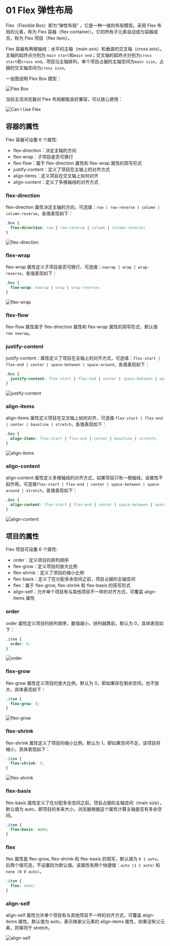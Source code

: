# 01 Flex 弹性布局

Flex（Flexible Box）即为“弹性布局” ，它是一种一维的布局模型。采用 Flex 布局的元素，称为 Flex 容器（flex container）。它的所有子元素自动成为容器成员，称为 Flex 项目（flex item）。

Flex 容器有两根轴线：水平的主轴（main axis）和垂直的交叉轴（cross axis）。主轴的起终点分别为 `main start`和`main end`；交叉轴的起终点分别为`cross start`和`cross end`。项目沿主轴排列，单个项目占据的主轴空间为`main size`，占据的交叉轴空间为`cross size`。

一张图说明 Flex Box 模型：

![Flex Box](https://raw.githubusercontent.com/chanshiyucx/yoi/master/2019/Flex-弹性布局/flex_box.png)

当前主流浏览器对 Flex 布局都能良好兼容，可以放心使用：

![Can I Use Flex](https://raw.githubusercontent.com/chanshiyucx/yoi/master/2019/Flex-弹性布局/Can_I_Use_Flex.png)

## 容器的属性

Flex 容器可设置 6 个属性:

* flex-direction：决定主轴的方向
* flex-wrap：子项目是否可换行
* flex-flow：属于 flex-direction 属性和 flex-wrap 属性的简写形式
* justify-content：定义了项目在主轴上的对齐方式
* align-items：定义项目在交叉轴上如何对齐
* align-content：定义了多根轴线的对齐方式

### flex-direction

flex-direction 属性决定主轴的方向，可选值：`row | row-reverse | column | column-reverse`，各值表现如下：

```css
.box {
  flex-direction: row | row-reverse | column | column-reverse;
}
```

![flex-direction](https://raw.githubusercontent.com/chanshiyucx/yoi/master/2019/Flex-弹性布局/flex-direction.png)

### flex-wrap

flex-wrap 属性定义子项目是否可换行，可选值：`nowrap | wrap | wrap-reverse`，各值表现如下：

```css
.box {
  flex-wrap: nowrap | wrap | wrap-reverse;
}
```

![flex-wrap](https://raw.githubusercontent.com/chanshiyucx/yoi/master/2019/Flex-弹性布局/flex-wrap.png)

### flex-flow

flex-flow 属性属于 flex-direction 属性和 flex-wrap 属性的简写形式，默认值 `row nowrap`。

### justify-content

justify-content：属性定义了项目在主轴上的对齐方式，可选值：`flex-start | flex-end | center | space-between | space-around`，各值表现如下：

```css
.box {
  justify-content: flex-start | flex-end | center | space-between | space-around;
}
```

![justify-content](https://raw.githubusercontent.com/chanshiyucx/yoi/master/2019/Flex-弹性布局/justify-content.png)

### align-items

align-items 属性定义项目在交叉轴上如何对齐，可选值 `flex-start | flex-end | center | baseline | stretch`，各值表现如下：

```css
.box {
  align-items: flex-start | flex-end | center | baseline | stretch;
}
```

![align-items](https://raw.githubusercontent.com/chanshiyucx/yoi/master/2019/Flex-弹性布局/align-items.png)

### align-content

align-content 属性定义多根轴线的对齐方式，如果项目只有一根轴线，该属性不起作用，可选值`flex-start | flex-end | center | space-between | space-around | stretch`，各值表现如下：

```css
.box {
  align-content: flex-start | flex-end | center | space-between | space-around | stretch;
}
```

![align-content](https://raw.githubusercontent.com/chanshiyucx/yoi/master/2019/Flex-弹性布局/align-content.png)

## 项目的属性

Flex 项目可设置 6 个属性:

* order：定义项目的排列顺序
* flex-grow：定义项目的放大比例
* flex-shrink：定义了项目的缩小比例
* flex-basis：定义了在分配多余空间之前，项目占据的主轴空间
* flex：属于 flex-grow, flex-shrink 和 flex-basis 的简写形式
* align-self：允许单个项目有与其他项目不一样的对齐方式，可覆盖 align-items 属性

### order

order 属性定义项目的排列顺序，数值越小，排列越靠前，默认为 0，具体表现如下：

```css
.item {
  order: 0;
}
```

![order](https://raw.githubusercontent.com/chanshiyucx/yoi/master/2019/Flex-弹性布局/order.png)

### flex-grow

flex-grow 属性定义项目的放大比例，默认为 0，即如果存在剩余空间，也不放大，具体表现如下：

```css
.item {
  flex-grow: 0;
}
```

![flex-grow](https://raw.githubusercontent.com/chanshiyucx/yoi/master/2019/Flex-弹性布局/flex-grow.png)

### flex-shrink

flex-shrink 属性定义了项目的缩小比例，默认为 1，即如果空间不足，该项目将缩小，具体表现如下：

```css
.item {
  flex-shrink: 1;
}
```

![flex-shrink](https://raw.githubusercontent.com/chanshiyucx/yoi/master/2019/Flex-弹性布局/flex-shrink.png)

### flex-basis

flex-basis 属性定义了在分配多余空间之前，项目占据的主轴空间（main size），默认值为 auto，即项目的本来大小，浏览器根据这个属性计算主轴是否有多余空间。

```css
.item {
  flex-basis: auto;
}
```

### flex

flex 属性是 flex-grow, flex-shrink 和 flex-basis 的简写，默认值为 `0 1 auto`，后两个值可选，不设置则为默认值。该属性有两个快捷值：`auto (1 1 auto)` 和 `none (0 0 auto)`。

```css
.item {
  flex: none;
}
```

### align-self

align-self 属性允许单个项目有与其他项目不一样的对齐方式，可覆盖 align-items 属性。默认值为 auto，表示继承父元素的 align-items 属性，如果没有父元素，则等同于 stretch。

![align-self](https://raw.githubusercontent.com/chanshiyucx/yoi/master/2019/Flex-弹性布局/align-self.png)

